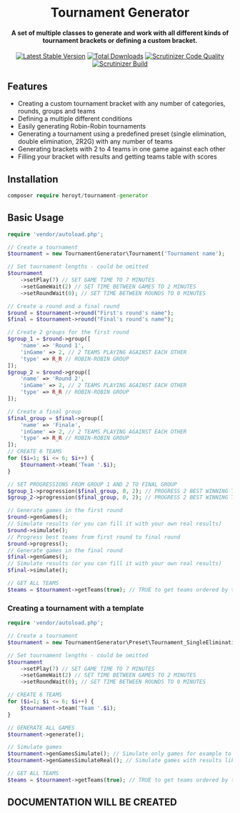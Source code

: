 <h1 align="center">
<br>
Tournament Generator
<br>
</h1>

<h4 align="center">A set of multiple classes to generate and work with all different kinds of tournament brackets or defining a custom bracket.</h4>


<p align="center">
<a href="https://packagist.org/packages/heroyt/tournament-generator"><img src="https://poser.pugx.org/heroyt/tournament-generator/v/stable" alt="Latest Stable Version"></a>
<a href="https://packagist.org/packages/heroyt/tournament-generator"><img src="https://poser.pugx.org/heroyt/tournament-generator/downloads" alt="Total Downloads"></a>
<a href="https://scrutinizer-ci.com/g/heroyt/tournament-generator/?branch=master"><img src="https://scrutinizer-ci.com/g/heroyt/tournament-generator/badges/quality-score.png?b=master" alt="Scrutinizer Code Quality" data-canonical-src="https://scrutinizer-ci.com/g/heroyt/tournament-generator/badges/quality-score.png?b=master" style="max-width:100%;"></a>
<a href="https://scrutinizer-ci.com/g/Heroyt/tournament-generator/build-status/master"><img src="https://scrutinizer-ci.com/g/Heroyt/tournament-generator/badges/build.png?b=master" alt="Scrutinizer Build" data-canonical-src="https://scrutinizer-ci.com/g/Heroyt/tournament-generator/badges/build.png?b=master" style="max-width:100%;"></a>

</p>

## Features

- Creating a custom tournament bracket with any number of categories, rounds, groups and teams
- Defining a multiple different conditions
- Easily generating Robin-Robin tournaments
- Generating a tournament using a predefined preset (single elimination, double elimination, 2R2G) with any number of teams
- Generating brackets with 2 to 4 teams in one game against each other
- Filling your bracket with results and getting teams table with scores

## Installation

```php
composer require heroyt/tournament-generator
```

## Basic Usage
```php
require 'vendor/autoload.php';

// Create a tournament
$tournament = new TournamentGenerator\Tournament('Tournament name');

// Set tournament lengths - could be omitted
$tournament
	->setPlay(7) // SET GAME TIME TO 7 MINUTES
	->setGameWait(2) // SET TIME BETWEEN GAMES TO 2 MINUTES
	->setRoundWait(0); // SET TIME BETWEEN ROUNDS TO 0 MINUTES

// Create a round and a final round
$round = $tournament->round("First's round's name");
$final = $tournament->round("Final's round's name");

// Create 2 groups for the first round
$group_1 = $round->group([
	'name' => 'Round 1',
	'inGame' => 2, // 2 TEAMS PLAYING AGAINST EACH OTHER
	'type' => R_R // ROBIN-ROBIN GROUP
]);
$group_2 = $round->group([
	'name' => 'Round 2',
	'inGame' => 2, // 2 TEAMS PLAYING AGAINST EACH OTHER
	'type' => R_R // ROBIN-ROBIN GROUP
]);

// Create a final group
$final_group = $final->group([
	'name' => 'Finale',
	'inGame' => 2, // 2 TEAMS PLAYING AGAINST EACH OTHER
	'type' => R_R // ROBIN-ROBIN GROUP
]);
// CREATE 6 TEAMS
for ($i=1; $i <= 6; $i++) {
	$tournament->team('Team '.$i);
}

// SET PROGRESSIONS FROM GROUP 1 AND 2 TO FINAL GROUP
$group_1->progression($final_group, 0, 2); // PROGRESS 2 BEST WINNING TEAMS
$group_2->progression($final_group, 0, 2); // PROGRESS 2 BEST WINNING TEAMS

// Generate games in the first round
$round->genGames();
// Simulate results (or you can fill it with your own real results)
$round->simulate();
// Progress best teams from first round to final round
$round->progress();
// Generate games in the final round
$final->genGames();
// Simulate results (or you can fill it with your own real results)
$final->simulate();

// GET ALL TEAMS
$teams = $tournament->getTeams(true); // TRUE to get teams ordered by their results
```

### Creating a tournament with a template

```php
require 'vendor/autoload.php';

// Create a tournament
$tournament = new TournamentGenerator\Preset\Tournament_SingleElimination('Tournament name');

// Set tournament lengths - could be omitted
$tournament
	->setPlay(7) // SET GAME TIME TO 7 MINUTES
	->setGameWait(2) // SET TIME BETWEEN GAMES TO 2 MINUTES
	->setRoundWait(0); // SET TIME BETWEEN ROUNDS TO 0 MINUTES

// CREATE 6 TEAMS
for ($i=1; $i <= 6; $i++) {
	$tournament->team('Team '.$i);
}

// GENERATE ALL GAMES
$tournament->generate();

// Simulate games
$tournament->genGamesSimulate(); // Simulate only games for example to only save bracket to DB
$tournament->genGamesSimulateReal(); // Simulate games with results like a real tournament

// GET ALL TEAMS
$teams = $tournament->getTeams(true); // TRUE to get teams ordered by their results
```

## DOCUMENTATION WILL BE CREATED
